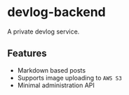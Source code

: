 # devlog-backend

A private devlog service.

## Features

-   Markdown based posts
-   Supports image uploading to `AWS S3`
-   Minimal administration API
